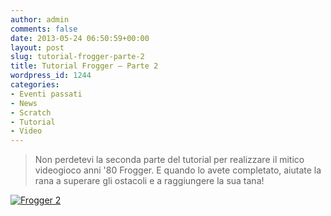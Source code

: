 ```yaml
---
author: admin
comments: false
date: 2013-05-24 06:50:59+00:00
layout: post
slug: tutorial-frogger-parte-2
title: Tutorial Frogger – Parte 2
wordpress_id: 1244
categories:
- Eventi passati
- News
- Scratch
- Tutorial
- Video
---
```


<blockquote>Non perdetevi la seconda parte del tutorial per realizzare il mitico videogioco anni '80 Frogger. E quando lo avete completato, aiutate la rana a superare gli ostacoli e a raggiungere la sua tana!</blockquote>


[![Frogger 2](http://img.youtube.com/vi/94rFDo0s-bM/0.jpg)](http://www.youtube.com/watch?v=94rFDo0s-bM)
